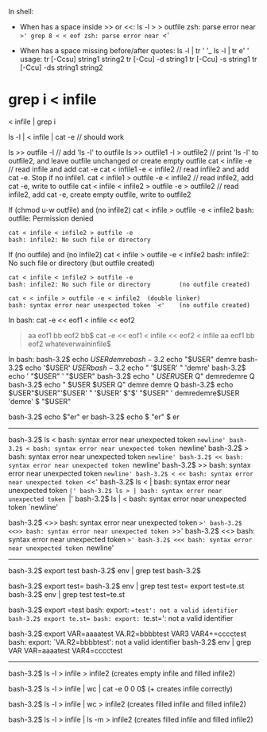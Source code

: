 In shell:

- When has a space inside >> or <<:
ls -l > > outfile
zsh: parse error near `>'
grep 8 < < eof
zsh: parse error near `<'

- When has a space missing before/after quotes:
ls -l | tr ' '_
ls -l | tr e' '
usage: tr [-Ccsu] string1 string2
       tr [-Ccu] -d string1
       tr [-Ccu] -s string1
       tr [-Ccu] -ds string1 string2


grep i < infile
==
< infile | grep i

ls -l | < infile | cat -e // should work

ls >> outfile -l			// add 'ls -l' to outfile
ls >> outfile1 -l > outfile2	// print 'ls -l' to outfile2, and leave outfile unchanged or create empty outfile
cat < infile -e			// read infile and add cat -e
cat < infile1 -e < infile2	// read infile2 and add cat -e. Stop if no infile1.
cat < infile1 > outfile -e < infile2	// read infile2, add cat -e, write to outfile
cat < infile < infile2 > outfile -e > outfile2	// read infile2, add cat -e, create empty outfile, write to outfile2

If (chmod u-w outfile) and (no infile2)
	cat < infile > outfile -e < infile2
	bash: outfile: Permission denied

	cat < infile < infile2 > outfile -e
	bash: infile2: No such file or directory

If (no outfile) and (no infile2)
	cat < infile > outfile -e < infile2
	bash: infile2: No such file or directory		(but outfile created)

	cat < infile < infile2 > outfile -e
	bash: infile2: No such file or directory		(no outfile created)

	cat < < infile > outfile -e < infile2  (double linker)
	bash: syntax error near unexpected token `<'	(no outfile created)

In bash:
cat -e << eof1 < infile << eof2
> aa
> eof1
> bb
> eof2
bb$
cat -e << eof1 < infile << eof2 < infile
> aa
> eof1
> bb
> eof2
whateverwaininfile$

In bash:
bash-3.2$ echo $USER
demre
bash-3.2$ echo "$USER"
demre
bash-3.2$ echo '$USER'
$USER
bash-3.2$ echo " '$USER' "
'demre'
bash-3.2$ echo ' "$USER" '
"$USER"
bash-3.2$ echo "   $USER$USER    Q"
   demredemre    Q
bash-3.2$ echo "   $USER     $USER    Q"
   demre     demre    Q
bash-3.2$ echo $USER"$USER"'$USER' " '$USER' $"$' "$USER" '
demredemre$USER 'demre' $ "$USER"

bash-3.2$ echo $"er"
er
bash-3.2$ echo $ "er"
$ er

-----

bash-3.2$ ls <
bash: syntax error near unexpected token `newline'
bash-3.2$ <
bash: syntax error near unexpected token `newline'
bash-3.2$ >
bash: syntax error near unexpected token `newline'
bash-3.2$ <<
bash: syntax error near unexpected token `newline'
bash-3.2$ >>
bash: syntax error near unexpected token `newline'
bash-3.2$ < <<
bash: syntax error near unexpected token `<<'
bash-3.2$ ls < |
bash: syntax error near unexpected token `|'
bash-3.2$ ls > |
bash: syntax error near unexpected token `|'
bash-3.2$ ls | <
bash: syntax error near unexpected token `newline'

bash-3.2$ <>>
bash: syntax error near unexpected token `>'
bash-3.2$ <<>>
bash: syntax error near unexpected token `>>'
bash-3.2$ <<>
bash: syntax error near unexpected token `>'
bash-3.2$ <<<
bash: syntax error near unexpected token `newline'

-----------------

bash-3.2$ export test
bash-3.2$ env | grep test
bash-3.2$

bash-3.2$ export test=
bash-3.2$ env | grep test
test=
export test=te.st
bash-3.2$ env | grep test
test=te.st

bash-3.2$ export =test
bash: export: `=test': not a valid identifier
bash-3.2$ export te.st=
bash: export: `te.st=': not a valid identifier

bash-3.2$ export VAR=aaaatest VA.R2=bbbbtest VAR3 VAR4+=cccctest
bash: export: `VA.R2=bbbbtest': not a valid identifier
bash-3.2$ env | grep VAR
VAR=aaaatest
VAR4=cccctest

------------

bash-3.2$ ls -l > infile > infile2
(creates empty infile and filled infile2)

bash-3.2$ ls -l > infile | wc | cat -e
       0       0       0$		(+ creates infile correctly)

bash-3.2$ ls -l > infile | wc > infile2
(creates filled infile and filled infile2)

bash-3.2$ ls -l > infile | ls -m > infile2
(creates filled infile and filled infile2)
